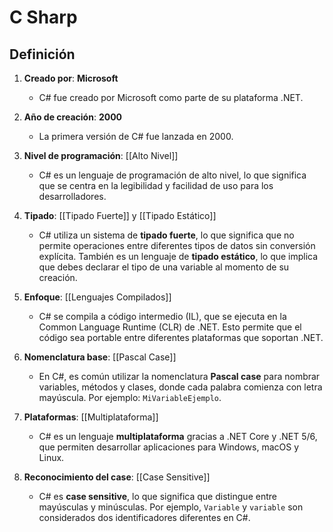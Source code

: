 # C Sharp

## Definición

1. **Creado por**: **Microsoft**  
   - C# fue creado por Microsoft como parte de su plataforma .NET.

2. **Año de creación**: **2000**  
   - La primera versión de C# fue lanzada en 2000.

3. **Nivel de programación**: [[Alto Nivel]]
   - C# es un lenguaje de programación de alto nivel, lo que significa que se centra en la legibilidad y facilidad de uso para los desarrolladores.

4. **Tipado**: [[Tipado Fuerte]] y [[Tipado Estático]]  
   - C# utiliza un sistema de **tipado fuerte**, lo que significa que no permite operaciones entre diferentes tipos de datos sin conversión explícita. También es un lenguaje de **tipado estático**, lo que implica que debes declarar el tipo de una variable al momento de su creación.

5. **Enfoque**: [[Lenguajes Compilados]]
   - C# se compila a código intermedio (IL), que se ejecuta en la Common Language Runtime (CLR) de .NET. Esto permite que el código sea portable entre diferentes plataformas que soportan .NET.

6. **Nomenclatura base**: [[Pascal Case]]
   - En C#, es común utilizar la nomenclatura **Pascal case** para nombrar variables, métodos y clases, donde cada palabra comienza con letra mayúscula. Por ejemplo: `MiVariableEjemplo`.

7. **Plataformas**: [[Multiplataforma]]
   - C# es un lenguaje **multiplataforma** gracias a .NET Core y .NET 5/6, que permiten desarrollar aplicaciones para Windows, macOS y Linux.

8. **Reconocimiento del case**: [[Case Sensitive]]
   - C# es **case sensitive**, lo que significa que distingue entre mayúsculas y minúsculas. Por ejemplo, `Variable` y `variable` son considerados dos identificadores diferentes en C#.